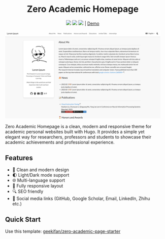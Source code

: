 <h1 align="center">
Zero Academic Homepage
</h1>
<div align="center">

[![](https://img.shields.io/github/stars/geekifan/zero-academic-page)](https://github.com/geekifan/zero-academic-page)
[![](https://img.shields.io/github/forks/geekifan/zero-academic-page)](https://github.com/geekifan/zero-academic-page)
[![](https://img.shields.io/github/license/geekifan/zero-academic-page)](https://github.com/geekifan/zero-academic-page/blob/main/LICENSE)  | [Demo](https://geekifan.github.io/zero-academic-page-starter/) 
</div>

![](demo.png)

Zero Academic Homepage is a clean, modern and responsive theme for academic personal websites built with Hugo. It provides a simple yet elegant way for researchers, professors and students to showcase their academic achievements and professional experience.


## Features

- 🎨 Clean and modern design
- 🌓 Light/Dark mode support  
- 🌐 Multi-language support
- 📱 Fully responsive layout
- 🔍 SEO friendly
- 🔗 Social media links (GitHub, Google Scholar, Email, LinkedIn, Zhihu etc.)

## Quick Start

Use this template: [geekifan/zero-academic-page-starter](https://geekifan/zero-academic-page-starter)
